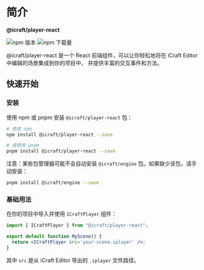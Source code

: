 # 简介
**@icraft/player-react**
<p style={{ display: 'flex', alignItems: 'center', gap: '10px' }}>
  <img src="https://img.shields.io/npm/v/@icraft/player-react.svg" alt="npm 版本"/>
  <img src="https://img.shields.io/npm/dm/@icraft/player-react.svg" alt="npm 下载量"/>
</p>

@icraft/player-react 是一个 React 前端组件，可以让你轻松地将在 iCraft Editor 中编辑的场景集成到你的项目中，
并提供丰富的交互事件和方法。

## 快速开始

### 安装

使用 npm 或 pnpm 安装 `@icraft/player-react` 包：

```bash
# 使用 npm
npm install @icraft/player-react --save

# 或使用 pnpm
pnpm install @icraft/player-react --save
```

注意：某些包管理器可能不会自动安装 `@icraft/engine` 包。如果缺少该包，请手动安装：

```bash
pnpm install @icraft/engine --save
```

### 基础用法

在你的项目中导入并使用 `ICraftPlayer` 组件：

```jsx
import { ICraftPlayer } from "@icraft/player-react";

export default function MyScene() {
  return <ICraftPlayer src='your-scene.iplayer' />;
}
```

其中 `src` 是从 iCraft Editor 导出的 `.iplayer` 文件路径。
